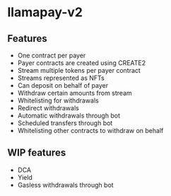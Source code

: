 # llamapay-v2

## Features

- One contract per payer
- Payer contracts are created using CREATE2
- Stream multiple tokens per payer contract
- Streams represented as NFTs
- Can deposit on behalf of payer
- Withdraw certain amounts from stream
- Whitelisting for withdrawals
- Redirect withdrawals 
- Automatic withdrawals through bot
- Scheduled transfers through bot
- Whitelisting other contracts to withdraw on behalf

## WIP features
- DCA
- Yield
- Gasless withdrawals through bot
